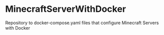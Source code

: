 # MinecraftServerWithDocker
Repository to docker-compose.yaml files that configure Minecraft Servers with Docker
